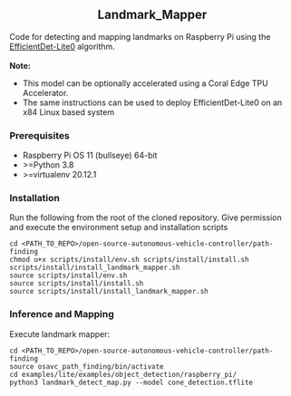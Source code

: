 ## <div align="center">Landmark_Mapper</div>
Code for detecting and mapping landmarks on Raspberry Pi using the [EfficientDet-Lite0](https://www.tensorflow.org/lite/models/modify/model_maker/object_detection) algorithm. <br><br>
**Note:** <br>
- This model can be optionally accelerated using a Coral Edge TPU Accelerator.
- The same instructions can be used to deploy EfficientDet-Lite0 on an x84 Linux based system

### Prerequisites
- Raspberry Pi OS 11 (bullseye) 64-bit
- \>=Python 3.8
- \>=virtualenv 20.12.1

### Installation
Run the following from the root of the cloned repository. Give permission and execute the environment setup and installation scripts 
```
cd <PATH_TO_REPO>/open-source-autonomous-vehicle-controller/path-finding
chmod u+x scripts/install/env.sh scripts/install/install.sh scripts/install/install_landmark_mapper.sh
source scripts/install/env.sh
source scripts/install/install.sh
source scripts/install/install_landmark_mapper.sh
```

### Inference and Mapping
Execute landmark mapper:<br>
```
cd <PATH_TO_REPO>/open-source-autonomous-vehicle-controller/path-finding
source osavc_path_finding/bin/activate
cd examples/lite/examples/object_detection/raspberry_pi/
python3 landmark_detect_map.py --model cone_detection.tflite 
```